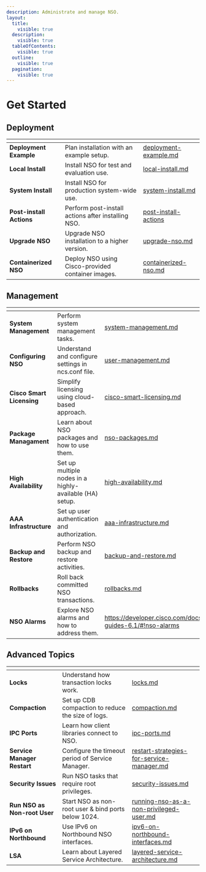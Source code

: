 ```yaml
---
description: Administrate and manage NSO.
layout:
  title:
    visible: true
  description:
    visible: true
  tableOfContents:
    visible: true
  outline:
    visible: true
  pagination:
    visible: true
---
```


# Get Started

## Deployment

<table data-view="cards" data-full-width="false"><thead><tr><th></th><th></th><th data-hidden data-card-target data-type="content-ref"></th></tr></thead><tbody><tr><td><strong>Deployment Example</strong></td><td>Plan installation with an example setup.</td><td><a href="deployment/deployment-example.md">deployment-example.md</a></td></tr><tr><td><strong>Local Install</strong></td><td>Install NSO for test and evaluation use.</td><td><a href="deployment/local-install.md">local-install.md</a></td></tr><tr><td><strong>System Install</strong></td><td>Install NSO for production system-wide use.</td><td><a href="deployment/system-install.md">system-install.md</a></td></tr><tr><td><strong>Post-install Actions</strong></td><td>Perform post-install actions after installing NSO.</td><td><a href="deployment/post-install-actions/">post-install-actions</a></td></tr><tr><td><strong>Upgrade NSO</strong></td><td>Upgrade NSO installation to a higher version.</td><td><a href="deployment/upgrade-nso.md">upgrade-nso.md</a></td></tr><tr><td><strong>Containerized NSO</strong></td><td>Deploy NSO using Cisco-provided container images.</td><td><a href="deployment/containerized-nso.md">containerized-nso.md</a></td></tr></tbody></table>

## Management

<table data-view="cards" data-full-width="false"><thead><tr><th></th><th></th><th data-hidden data-card-target data-type="content-ref"></th></tr></thead><tbody><tr><td><strong>System Management</strong></td><td>Perform system management tasks.</td><td><a href="management/system-management.md">system-management.md</a></td></tr><tr><td><strong>Configuring NSO</strong></td><td>Understand and configure settings in ncs.conf file.</td><td><a href="management/user-management.md">user-management.md</a></td></tr><tr><td><strong>Cisco</strong> <strong>Smart Licensing</strong></td><td>Simplify licensing using cloud-based approach.</td><td><a href="management/cisco-smart-licensing.md">cisco-smart-licensing.md</a></td></tr><tr><td><strong>Package Managament</strong></td><td>Learn about NSO packages and how to use them.</td><td><a href="management/nso-packages.md">nso-packages.md</a></td></tr><tr><td><strong>High Availability</strong> </td><td>Set up multiple nodes in a highly-available (HA) setup.</td><td><a href="management/high-availability.md">high-availability.md</a></td></tr><tr><td><strong>AAA Infrastructure</strong></td><td>Set up user authentication and authorization.</td><td><a href="management/aaa-infrastructure.md">aaa-infrastructure.md</a></td></tr><tr><td><strong>Backup and Restore</strong></td><td>Perform NSO backup and restore activities.</td><td><a href="management/backup-and-restore.md">backup-and-restore.md</a></td></tr><tr><td><strong>Rollbacks</strong></td><td>Roll back committed NSO transactions.</td><td><a href="management/rollbacks.md">rollbacks.md</a></td></tr><tr><td><strong>NSO Alarms</strong></td><td>Explore NSO alarms and how to address them.</td><td><a href="https://developer.cisco.com/docs/nso-guides-6.1/#!nso-alarms">https://developer.cisco.com/docs/nso-guides-6.1/#!nso-alarms</a></td></tr></tbody></table>

## Advanced Topics

<table data-view="cards" data-full-width="false"><thead><tr><th></th><th></th><th data-hidden data-card-target data-type="content-ref"></th></tr></thead><tbody><tr><td><strong>Locks</strong></td><td>Understand how transaction locks work.</td><td><a href="advanced-topics/locks.md">locks.md</a></td></tr><tr><td><strong>Compaction</strong></td><td>Set up CDB compaction to reduce the size of logs.</td><td><a href="advanced-topics/compaction.md">compaction.md</a></td></tr><tr><td><strong>IPC Ports</strong></td><td>Learn how client libraries connect to NSO.</td><td><a href="advanced-topics/ipc-ports.md">ipc-ports.md</a></td></tr><tr><td><strong>Service Manager Restart</strong></td><td>Configure the timeout period of Service Manager.</td><td><a href="advanced-topics/restart-strategies-for-service-manager.md">restart-strategies-for-service-manager.md</a></td></tr><tr><td><strong>Security Issues</strong></td><td>Run NSO tasks that require root privileges.</td><td><a href="advanced-topics/security-issues.md">security-issues.md</a></td></tr><tr><td><strong>Run NSO as Non-root User</strong></td><td>Start NSO as non-root user &#x26; bind ports below 1024.</td><td><a href="advanced-topics/running-nso-as-a-non-privileged-user.md">running-nso-as-a-non-privileged-user.md</a></td></tr><tr><td><strong>IPv6 on Northbound</strong></td><td>Use IPv6 on Northbound NSO interfaces.</td><td><a href="advanced-topics/ipv6-on-northbound-interfaces.md">ipv6-on-northbound-interfaces.md</a></td></tr><tr><td><strong>LSA</strong></td><td>Learn about Layered Service Architecture.</td><td><a href="advanced-topics/layered-service-architecture.md">layered-service-architecture.md</a></td></tr></tbody></table>
